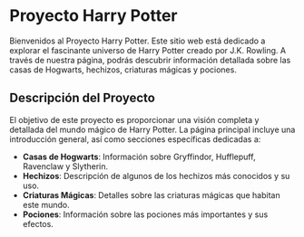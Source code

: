 # Proyecto Harry Potter

Bienvenidos al Proyecto Harry Potter. Este sitio web está dedicado a explorar el fascinante universo de Harry Potter creado por J.K. Rowling. A través de nuestra página, podrás descubrir información detallada sobre las casas de Hogwarts, hechizos, criaturas mágicas y pociones.

## Descripción del Proyecto

El objetivo de este proyecto es proporcionar una visión completa y detallada del mundo mágico de Harry Potter. La página principal incluye una introducción general, así como secciones específicas dedicadas a:

- **Casas de Hogwarts**: Información sobre Gryffindor, Hufflepuff, Ravenclaw y Slytherin.
- **Hechizos**: Descripción de algunos de los hechizos más conocidos y su uso.
- **Criaturas Mágicas**: Detalles sobre las criaturas mágicas que habitan este mundo.
- **Pociones**: Información sobre las pociones más importantes y sus efectos.
